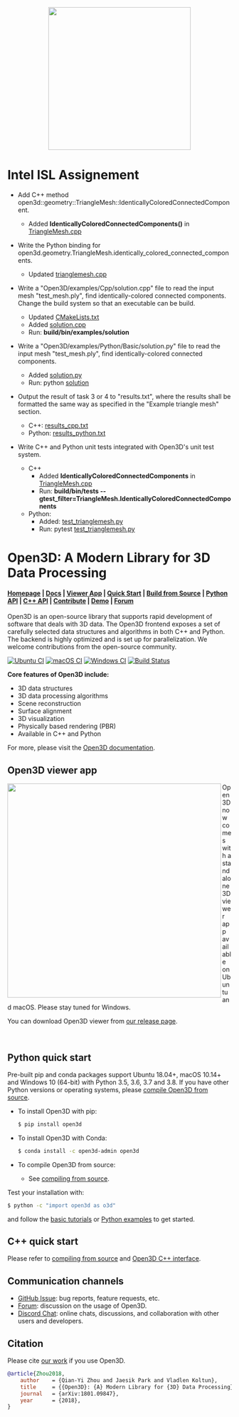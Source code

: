 <p align="center">
<img src="https://raw.githubusercontent.com/intel-isl/Open3D/master/docs/_static/open3d_logo_horizontal.png" width="320" />
</p>

# Intel ISL Assignement

* Add C++ method open3d::geometry::TriangleMesh::IdenticallyColoredConnectedComponent.
    * Added <strong>IdenticallyColoredConnectedComponents()</strong> in [TriangleMesh.cpp](https://github.com/amiremadz/Open3D/blob/master/cpp/open3d/geometry/TriangleMesh.cpp)

* Write the Python binding for
open3d.geometry.TriangleMesh.identically_colored_connected_components.
    * Updated [trianglemesh.cpp](https://github.com/amiremadz/Open3D/blob/master/cpp/pybind/geometry/trianglemesh.cpp)

* Write a "Open3D/examples/Cpp/solution.cpp" file to read the input mesh
"test_mesh.ply", find identically-colored connected components. Change the
build system so that an executable can be build.
    * Updated [CMakeLists.txt](https://github.com/amiremadz/Open3D/blob/master/examples/cpp/CMakeLists.txt)
    * Added [solution.cpp](https://github.com/amiremadz/Open3D/blob/master/examples/cpp/solution.cpp)
    * Run: <strong>build/bin/examples/solution</strong>

* Write a "Open3D/examples/Python/Basic/solution.py" file to read the input
mesh "test_mesh.ply", find identically-colored connected components.
    * Added [solution.py](https://github.com/amiremadz/Open3D/blob/master/examples/python/Basic/solution.py)
    * Run: python [solution](https://github.com/amiremadz/Open3D/blob/master/examples/python/Basic/solution.py)

* Output the result of task 3 or 4 to "results.txt", where the results shall be formatted the same way as specified in
the "Example triangle mesh" section.
    * C++: [results_cpp.txt](https://github.com/amiremadz/Open3D/blob/master/results_cpp.txt)
    * Python: [results_python.txt](https://github.com/amiremadz/Open3D/blob/master/results_python.txt)

* Write C++ and Python unit tests integrated with Open3D's unit test system.
    * C++ 
        * Added <strong>IdenticallyColoredConnectedComponents</strong> in [TriangleMesh.cpp](https://github.com/amiremadz/Open3D/blob/master/cpp/tests/geometry/TriangleMesh.cpp)
        * Run: <strong>build/bin/tests --gtest_filter=TriangleMesh.IdenticallyColoredConnectedComponents</strong>
    * Python: 
        * Added: [test_trianglemesh.py](https://github.com/amiremadz/Open3D/blob/master/python/test/test_trianglemesh.py)
        * Run: pytest [test_trianglemesh.py](https://github.com/amiremadz/Open3D/blob/master/python/test/test_trianglemesh.py)

# Open3D: A Modern Library for 3D Data Processing

<h4>
    <a href="http://www.open3d.org">Homepage</a> |
    <a href="http://www.open3d.org/docs">Docs</a> |
    <a href="https://github.com/intel-isl/Open3D/releases">Viewer App</a> |
    <a href="http://www.open3d.org/docs/release/getting_started.html">Quick Start</a> |
    <a href="http://www.open3d.org/docs/release/compilation.html">Build from Source</a> |
    <a href="http://www.open3d.org/docs/release/index.html#python-api-index">Python API</a> |
    <a href="http://www.open3d.org/docs/release/cpp_api/index.html">C++ API</a> |
    <a href="http://www.open3d.org/docs/release/contribute/contribute.html">Contribute</a> |
    <a href="https://www.youtube.com/watch?v=I3UjXlA4IsU">Demo</a> |
    <a href="https://forum.open3d.org">Forum</a>
</h4>

Open3D is an open-source library that supports rapid development of software
that deals with 3D data. The Open3D frontend exposes a set of carefully selected
data structures and algorithms in both C++ and Python. The backend is highly
optimized and is set up for parallelization. We welcome contributions from
the open-source community.

[![Ubuntu CI](https://github.com/intel-isl/Open3D/workflows/Ubuntu%20CI/badge.svg)](https://github.com/intel-isl/Open3D/actions?query=workflow%3A%22Ubuntu+CI%22)
[![macOS CI](https://github.com/intel-isl/Open3D/workflows/macOS%20CI/badge.svg)](https://github.com/intel-isl/Open3D/actions?query=workflow%3A%22macOS+CI%22)
[![Windows CI](https://github.com/intel-isl/Open3D/workflows/Windows%20CI/badge.svg)](https://github.com/intel-isl/Open3D/actions?query=workflow%3A%22Windows+CI%22)
[![Build Status](https://travis-ci.org/intel-isl/Open3D.svg?branch=master)](https://travis-ci.org/intel-isl/)

**Core features of Open3D include:**

* 3D data structures
* 3D data processing algorithms
* Scene reconstruction
* Surface alignment
* 3D visualization
* Physically based rendering (PBR)
* Available in C++ and Python

For more, please visit the [Open3D documentation](http://www.open3d.org/docs).

## Open3D viewer app

<img align="left" width="480" src="https://raw.githubusercontent.com/intel-isl/Open3D/master/docs/_static/open3d_viewer.png">

Open3D now comes with a standalone 3D viewer app available on Ubuntu and macOS.
Please stay tuned for Windows.

You can download Open3D viewer from
[our release page](https://github.com/intel-isl/Open3D/releases).

<br clear="left"/>

## Python quick start

Pre-built pip and conda packages support Ubuntu 18.04+, macOS 10.14+ and
Windows 10 (64-bit) with Python 3.5, 3.6, 3.7 and 3.8. If you have other Python
versions or operating systems, please
[compile Open3D from source](http://www.open3d.org/docs/release/compilation.html).

* To install Open3D with pip:

    ```bash
    $ pip install open3d
    ```

* To install Open3D with Conda:

    ```bash
    $ conda install -c open3d-admin open3d
    ```

* To compile Open3D from source:
    * See [compiling from source](http://www.open3d.org/docs/release/compilation.html).

Test your installation with:

```bash
$ python -c "import open3d as o3d"
```

and follow the [basic tutorials](http://www.open3d.org/docs/release/tutorial/Basic/index.html)
or [Python examples](https://github.com/intel-isl/Open3D/tree/master/examples/python) to get
started.

## C++ quick start

Please refer to [compiling from source](http://www.open3d.org/docs/release/compilation.html)
and [Open3D C++ interface](http://www.open3d.org/docs/release/tutorial/C++/cplusplus_interface.html).

## Communication channels

* [GitHub Issue](https://github.com/intel-isl/Open3D/issues): bug reports,
  feature requests, etc.
* [Forum](https://forum.open3d.org): discussion on the usage of Open3D.
* [Discord Chat](https://discord.gg/D35BGvn): online chats, discussions,
  and collaboration with other users and developers.

## Citation

Please cite [our work](https://arxiv.org/abs/1801.09847) if you use Open3D.

```bib
@article{Zhou2018,
    author    = {Qian-Yi Zhou and Jaesik Park and Vladlen Koltun},
    title     = {{Open3D}: {A} Modern Library for {3D} Data Processing},
    journal   = {arXiv:1801.09847},
    year      = {2018},
}
```
